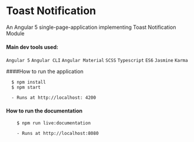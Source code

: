 # Toast Notification

An Angular 5 single-page-application implementing Toast Notification Module

#### Main dev tools used:
`Angular 5` `Angular CLI` `Angular Material` `SCSS` `Typescript` `ES6` `Jasmine` `Karma`

####How to run the application
```
  $ npm install
  $ npm start
    
  - Runs at http://localhost: 4200
```

#### How to run the documentation
```
    $ npm run live:documentation
    
    - Runs at http://localhost:8080  
```


